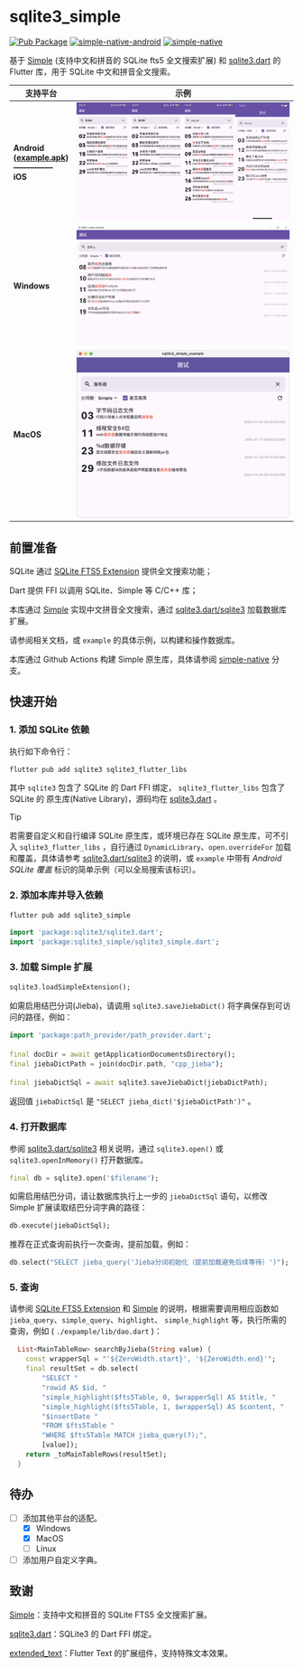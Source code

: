 # sqlite3_simple

[![Pub Package](https://img.shields.io/pub/v/sqlite3_simple)](https://pub.dev/packages/sqlite3_simple)  [![simple-native-android](https://img.shields.io/maven-central/v/io.github.sagemik/simple-native-android?label=simple-native-android)](https://central.sonatype.com/artifact/io.github.sagemik/simple-native-android)  [![simple-native](https://img.shields.io/github/actions/workflow/status/SageMik/sqlite3_simple/simple.yml?branch=simple-native&label=simple-native)](https://github.com/SageMik/sqlite3_simple/tree/simple-native)

基于 [Simple](https://github.com/wangfenjin/simple) (支持中文和拼音的 SQLite fts5 全文搜索扩展) 和 [sqlite3.dart](https://github.com/simolus3/sqlite3.dart) 的 Flutter 库，用于 SQLite 中文和拼音全文搜索。

| 支持平台                                                                                                                                     | 示例                                            |
| -------------------------------------------------------------------------------------------------------------------------------------------- | ----------------------------------------------- |
| **Android<br />([example.apk](https://github.com/SageMik/sqlite3_simple/releases/download/v1.0.1/example.apk))<br />—————<br />iOS** | ![Android, iOS 示例](img/example-android-ios.jpg) |
| **Windows**                                                                                                                            | ![Windows 示例](img/example-windows.jpg)          |
| **MacOS**                                                                                                                              | ![MacOS 示例](img/example-macos.png)              |

## 前置准备

SQLite 通过 [SQLite FTS5 Extension](https://sqlite.org/fts5.html) 提供全文搜索功能；

Dart 提供 FFI 以调用 SQLite、Simple 等 C/C++ 库；

本库通过 [Simple](https://github.com/wangfenjin/simple) 实现中文拼音全文搜索，通过 [sqlite3.dart/sqlite3](https://github.com/simolus3/sqlite3.dart/tree/main/sqlite3) 加载数据库扩展。

请参阅相关文档，或 `example` 的具体示例，以构建和操作数据库。

本库通过 Github Actions 构建 Simple 原生库，具体请参阅 [simple-native](https://github.com/SageMik/sqlite3_simple/tree/simple-native) 分支。

## 快速开始

### 1. 添加 SQLite 依赖

执行如下命令行：

```shell
flutter pub add sqlite3 sqlite3_flutter_libs
```

其中 `sqlite3` 包含了 SQLite 的 Dart FFI 绑定， `sqlite3_flutter_libs` 包含了 SQLite 的 原生库(Native Library)，源码均在 [sqlite3.dart](https://github.com/simolus3/sqlite3.dart) 。

> [!TIP]
>
> 若需要自定义和自行编译 SQLite 原生库，或环境已存在 SQLite 原生库，可不引入 `sqlite3_flutter_libs` ，自行通过 `DynamicLibrary`、`open.overrideFor` 加载和覆盖，具体请参考 [sqlite3.dart/sqlite3](https://github.com/simolus3/sqlite3.dart/tree/main/sqlite3#manually-providing-sqlite3-libraries) 的说明，或 `example` 中带有 *Android SQLite 覆盖* 标识的简单示例（可以全局搜索该标识）。

### 2. 添加本库并导入依赖

```shell
flutter pub add sqlite3_simple
```

```dart
import 'package:sqlite3/sqlite3.dart';
import 'package:sqlite3_simple/sqlite3_simple.dart';
```

### 3. 加载 Simple 扩展

```dart
sqlite3.loadSimpleExtension();
```

如需启用结巴分词(Jieba)，请调用 `sqlite3.saveJiebaDict()` 将字典保存到可访问的路径，例如：

```dart
import 'package:path_provider/path_provider.dart';

final docDir = await getApplicationDocumentsDirectory();
final jiebaDictPath = join(docDir.path, "cpp_jieba");

final jiebaDictSql = await sqlite3.saveJiebaDict(jiebaDictPath);
```

返回值 `jiebaDictSql` 是 `"SELECT jieba_dict('$jiebaDictPath')"` 。

### 4. 打开数据库

参阅 [sqlite3.dart/sqlite3](https://github.com/simolus3/sqlite3.dart/tree/main/sqlite3) 相关说明，通过 `sqlite3.open()` 或 `sqlite3.openInMemory()` 打开数据库。

```dart
final db = sqlite3.open('$filename');
```

如需启用结巴分词，请让数据库执行上一步的 `jiebaDictSql` 语句，以修改 Simple 扩展读取结巴分词字典的路径：

```dart
db.execute(jiebaDictSql);
```

推荐在正式查询前执行一次查询，提前加载，例如：

```dart
db.select("SELECT jieba_query('Jieba分词初始化（提前加载避免后续等待）')");
```

### 5. 查询

请参阅 [SQLite FTS5 Extension](https://sqlite.org/fts5.html) 和 [Simple](https://github.com/wangfenjin/simple) 的说明，根据需要调用相应函数如 `jieba_query`、`simple_query`、`highlight`、  `simple_highlight` 等，执行所需的查询，例如 (  `./expample/lib/dao.dart` )：

```dart
  List<MainTableRow> searchByJieba(String value) {
    const wrapperSql = "'${ZeroWidth.start}', '${ZeroWidth.end}'";
    final resultSet = db.select(
        "SELECT "
        "rowid AS $id, "
        "simple_highlight($fts5Table, 0, $wrapperSql) AS $title, "
        "simple_highlight($fts5Table, 1, $wrapperSql) AS $content, "
        "$insertDate "
        "FROM $fts5Table "
        "WHERE $fts5Table MATCH jieba_query(?);",
        [value]);
    return _toMainTableRows(resultSet);
  }
```

## 待办

- [ ] 添加其他平台的适配。
  - [X] Windows
  - [X] MacOS
  - [ ] Linux
- [ ] 添加用户自定义字典。

## 致谢

[Simple](https://github.com/wangfenjin/simple)：支持中文和拼音的 SQLite FTS5 全文搜索扩展。

[sqlite3.dart](https://github.com/simolus3/sqlite3.dart)：SQLite3 的 Dart FFI 绑定。

[extended_text](https://github.com/fluttercandies/extended_text/)：Flutter Text 的扩展组件，支持特殊文本效果。
